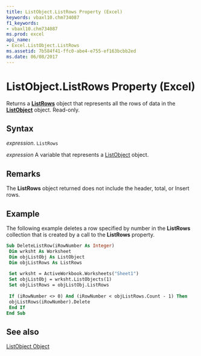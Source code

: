 ```yaml
---
title: ListObject.ListRows Property (Excel)
keywords: vbaxl10.chm734087
f1_keywords:
- vbaxl10.chm734087
ms.prod: excel
api_name:
- Excel.ListObject.ListRows
ms.assetid: 7b584f41-ffc0-abe4-e755-ef163bcbb2ed
ms.date: 06/08/2017
---
```



# ListObject.ListRows Property (Excel)

Returns a  **[ListRows](Excel.ListRows.md)** object that represents all the rows of data in the **[ListObject](Excel.ListObject.md)** object. Read-only.


## Syntax

 _expression_. `ListRows`

 _expression_ A variable that represents a [ListObject](./Excel.ListObject.md) object.


## Remarks

The  **ListRows** object returned does not include the header, total, or Insert rows.


## Example

The following example deletes a row specified by number in the  **ListRows** collection that is created by a call to the **ListRows** property.


```vb
Sub DeleteListRow(iRowNumber As Integer) 
 Dim wrksht As Worksheet 
 Dim objListObj As ListObject 
 Dim objListRows As ListRows 
 
 Set wrksht = ActiveWorkbook.Worksheets("Sheet1") 
 Set objListObj = wrksht.ListObjects(1) 
 Set objListRows = objListObj.ListRows 
 
 If (iRowNumber <> 0) And (iRowNumber < objListRows.Count - 1) Then 
 objListRows(iRowNumber).Delete 
 End If 
End Sub
```


## See also


[ListObject Object](Excel.ListObject.md)

